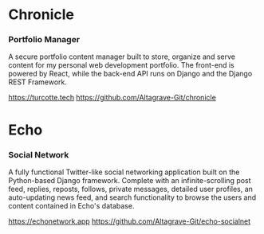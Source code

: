 # Chronicle
### Portfolio Manager
A secure portfolio content manager built to store, organize and serve content for my personal web development portfolio. The front-end is powered by React, while the back-end API runs on Django and the Django REST Framework.

https://turcotte.tech
https://github.com/Altagrave-Git/chronicle


# Echo
### Social Network
A fully functional Twitter-like social networking application built on the Python-based Django framework. Complete with an infinite-scrolling post feed, replies, reposts, follows, private messages, detailed user profiles, an auto-updating news feed, and search functionality to browse the users and content contained in Echo's database.

https://echonetwork.app
https://github.com/Altagrave-Git/echo-socialnet


